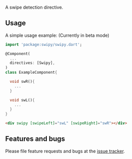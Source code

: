 A swipe detection directive.

## Usage

A simple usage example: (Currently in beta mode)

```dart
import 'package:swipy/swipy.dart';

@Component(
  ...
  directives: [Swipy],
)
class ExampleComponent{

  void swR(){
    ...
  }

  void swL(){
    ...
  }
}
```

```html
<div swipy [swipeLeft]="swL" [swipeRight]="swR"></div>
```

## Features and bugs

Please file feature requests and bugs at the [issue tracker][tracker].

[tracker]: https://github.com/arxarinze/Swipy/issues
